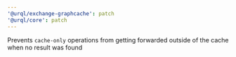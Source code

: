 ```yaml
---
'@urql/exchange-graphcache': patch
'@urql/core': patch
---
```


Prevents `cache-only` operations from getting forwarded outside of the cache when no result was found
